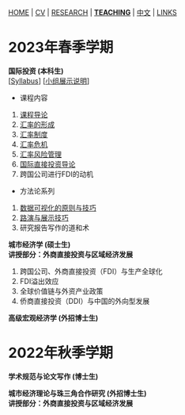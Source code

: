 [HOME](./index.md) | [CV](./assets/CV_FanghaoChen_220927.pdf) | [RESEARCH](./research.md) | [**TEACHING**](./teaching.md) | [中文](./chinesepage.md) | [LINKS](./links.md)

# 2023年春季学期

**国际投资 (本科生)**  <br/>
[[Syllabus](./assets/国际投资_课程大纲.pdf)] [[小组展示说明](./assets/关于小组路演的说明.pdf)] <br/>

* 课程内容
1. [课程导论](./assets/第1讲_课程导论.pdf) <br/>
2. [汇率的形成](./assets/第2讲_汇率的形成.pdf) <br/>
3. [汇率制度](./assets/第3讲_汇率制度.pdf) <br/>
4. [汇率危机](./assets/第4讲_汇率危机.pdf) <br/>
5. [汇率风险管理](./assets/第5讲_汇率风险管理.pdf) <br/>
6. [国际直接投资导论](./assets/第6讲_国际直接投资导论.pdf) <br/>
7. 跨国公司进行FDI的动机

* 方法论系列
1. [数据可视化的原则与技巧](./assets/数据可视化的原则与技巧.pdf) 
2. [路演与展示技巧](./assets/方法论2_路演与展示技巧.pdf) 
3. 研究报告写作的道和术

**城市经济学 (硕士生)** <br/>
**讲授部分：外商直接投资与区域经济发展**
1. 跨国公司、外商直接投资（FDI）与生产全球化 <br/>
2. FDI溢出效应 <br/>
3. 全球价值链与外资产业政策 <br/>
4. 侨商直接投资（DDI）与中国的外向型发展 <br/>

**高级宏观经济学 (外招博士生)** <br/>

# 2022年秋季学期

**学术规范与论文写作 (博士生)** <br/>

**城市经济理论与珠三角合作研究 (外招博士生)** <br/>
**讲授部分：外商直接投资与区域经济发展**

